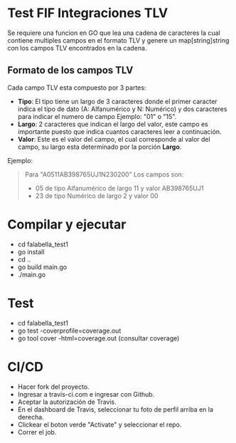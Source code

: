 # Test FIF Integraciones TLV
Se requiere una funcion en GO que lea una cadena de caracteres la cual contiene multiples campos en el formato TLV y genere un map[string]string con los campos TLV encontrados en la cadena.

## Formato de los campos TLV
Cada campo TLV esta compuesto por 3 partes:

 - **Tipo**: El tipo tiene un largo de 3 caracteres donde el primer caracter indica el tipo de dato  (A: Alfanumérico y N: Numérico) y dos caracteres para indicar el numero de campo Ejemplo: "01" o "15".
 - **Largo**: 2 caracteres que indican el largo del valor, este campo es importante puesto que indica cuantos caracteres leer a continuación.
 - **Valor**: Este es el valor del campo, el cual corresponde al valor del campo, su largo esta determinado por la porción **Largo**.

Ejemplo:

> Para "A0511AB398765UJ1N230200" Los campos son:
> - 05 de tipo Alfanumérico de largo 11 y valor AB398765UJ1
> - 23 de tipo Numérico de largo 2 y valor 00

# Compilar y ejecutar
- cd falabella_test1
- go install
- cd ..
- go build main.go
- ./main.go

# Test
- cd falabella_test1
- go test -coverprofile=coverage.out
- go tool cover -html=coverage.out (consultar coverage)

# CI/CD
- Hacer fork del proyecto.
- Ingresar a travis-ci.com e ingresar con Github.
- Aceptar la autorización de Travis.
- En el dashboard de Travis, seleccionar tu foto de perfil arriba en la derecha.
- Clickear el boton verde "Activate" y seleccionar el repo.
- Correr el job.
